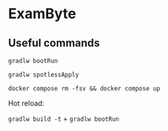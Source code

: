 # ExamByte

## Useful commands

`gradlw bootRun`

`gradlw spotlessApply`

`docker compose rm -fsv && docker compose up`

Hot reload:

`gradlw build -t` + `gradlw bootRun`
